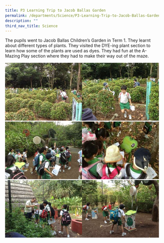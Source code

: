```yaml
---
title: P3 Learning Trip to Jacob Ballas Garden
permalink: /departments/Science/P3-Learning-Trip-to-Jacob-Ballas-Garden
description: ""
third_nav_title: Science
---
```

The pupils went to Jacob Ballas Children’s Garden in Term 1. They learnt about different types of plants. They visited the DYE-ing plant section to learn how some of the plants are used as dyes. They had fun at the A- Mazing Play section where they had to make their way out of the maze.

<img src="/images/photo1.jpg" 
     style="width:50%;float:left"><img src="/images/photo2.jpg" 
     style="width:50%"><img src="/images/photo3.jpg" 
     style="width:50%;float:left"><img src="/images/photo4.jpg" 
     style="width:50%"><img src="/images/photo5.jpg" 
     style="width:50%;float:left"><img src="/images/photo6.jpg" 
     style="width:50%">

